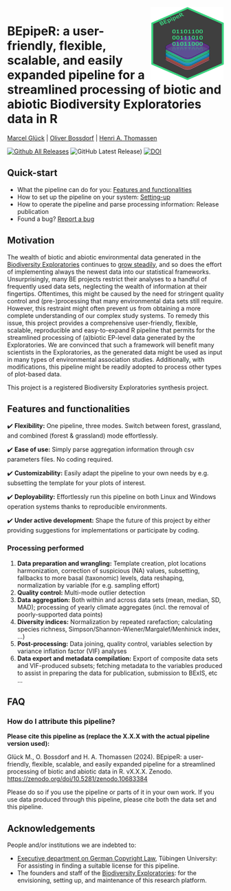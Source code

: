 <img align="right" width="170" height="170" src="https://github.com/marcelglueck/BEpipeR/blob/e902703f223bb39e01afaa7ae16f511b60ef39ca/BEpipeR_logo.png">

# BEpipeR: a user-friendly, flexible, scalable, and easily expanded pipeline for a streamlined processing of biotic and abiotic Biodiversity Exploratories data in R  
[Marcel Glück](https://orcid.org/0000-0002-9027-6750) | [Oliver Bossdorf](https://orcid.org/0000-0001-7504-6511) | [Henri A. Thomassen](https://orcid.org/0000-0002-9403-1291) 

[![Github All Releases](https://img.shields.io/github/downloads/marcelglueck/BEpipeR/total.svg)]() 
![GitHub Latest Release)](https://img.shields.io/github/v/release/marcelglueck/BEpipeR) 
[![DOI](https://zenodo.org/badge/734299181.svg)](https://zenodo.org/doi/10.5281/zenodo.10683384)


## Quick-start
- What the pipeline can do for you: [Features and functionalities](https://github.com/marcelglueck/BEpipeR/blob/main/README.md#features-and-functionalities)
- How to set up the pipeline on your system: [Setting-up](https://github.com/marcelglueck/BEpipeR/blob/main/setup_guide.md) 
- How to operate the pipeline and parse processing information: Release publication
- Found a bug? [Report a bug](https://github.com/marcelglueck/BEpipeR/issues)

## Motivation
The wealth of biotic and abiotic environmental data generated in the [Biodiversity
Exploratories](https://www.biodiversity-exploratories.de/en/) continues to [grow steadily](https://www.bexis.uni-jena.de/ddm/publicsearch/), 
and so does the effort of implementing always the
newest data into our statistical frameworks. Unsurprisingly, many BE projects restrict their analyses to a
handful of frequently used data sets, neglecting the wealth of information at their fingertips.
Oftentimes, this might be caused by the need for stringent quality control and (pre-)processing
that many environmental data sets still require. However, this restraint might often prevent us
from obtaining a more complete understanding of our complex study systems. To remedy this issue,
this project provides a comprehensive user-friendly, flexible, scalable, reproducible and easy-to-expand R pipeline that 
permits for the streamlined processing of (a)biotic EP-level data generated by the Exploratories.
We are convinced that such a framework will benefit many scientists in the Exploratories, as the 
generated data might be used as input in many types of environmental association studies. Additionally, 
with modifications, this pipeline might be readily adopted to process other types of plot-based data.

This project is a registered Biodiversity Exploratories synthesis project.

## Features and functionalities
✔️ **Flexibility:** One pipeline, three modes. Switch between forest, grassland, and combined (forest & grassland) mode effortlessly. 

✔️ **Ease of use:** Simply parse aggregation information through csv parameters files. No coding required.

✔️ **Customizability:** Easily adapt the pipeline to your own needs by e.g. subsetting the template for your plots of interest.

✔️ **Deployability:** Effortlessly run this pipeline on both Linux and Windows operation systems thanks to reproducible environments.

✔️ **Under active development:** Shape the future of this project by either providing suggestions for implementations or participate by coding.

### Processing performed
1. **Data preparation and wrangling:** Template creation, plot locations harmonization, correction of suspicious (NA) values, subsetting, fallbacks to more basal (taxonomic) levels, data reshaping, normalization by variable (for e.g. sampling effort)
2. **Quality control:** Multi-mode outlier detection
3. **Data aggregation:** Both within and across data sets (mean, median, SD, MAD); processing of yearly climate aggregates (incl. the removal of poorly-supported data points)
4. **Diversity indices:** Normalization by repeated rarefaction; calculating species richness, Simpson/Shannon-Wiener/Margalef/Menhinick index, ...)
5. **Post-processing:** Data joining, quality control, variables selection by variance inflation factor (VIF) analyses
6. **Data export and metadata compilation:** Export of composite data sets and VIF-produced subsets; fetching metadata to the variables produced to assist in preparing the data for publication, submission to BExIS, etc ...

## FAQ
### How do I attribute this pipeline?
**Please cite this pipeline as (replace the X.X.X with the actual pipeline version used):**

Glück M., O. Bossdorf and H. A. Thomassen (2024). BEpipeR: a user-friendly, flexible, scalable, and easily expanded pipeline for a streamlined processing of biotic and abiotic data in R. vX.X.X. Zenodo. https://zenodo.org/doi/10.5281/zenodo.10683384

Please do so if you use the pipeline or parts of it in your own work. If you use data produced through this pipeline, please cite both the data set and this pipeline.

## Acknowledgements
People and/or institutions we are indebted to:
- [Executive department on German Copyright Law](https://uni-tuebingen.de/en/facilities/university-library/publishing-research/publishing/copyright-law/), Tübingen University: For assisting in finding a suitable license for this pipeline.
- The founders and staff of the [Biodiversity Exploratories](https://www.biodiversity-exploratories.de/en/): for the envisioning, setting up, and maintenance of this research platform.



